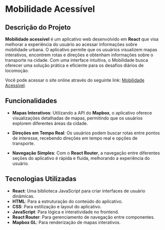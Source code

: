 # Mobilidade Acessível

## Descrição do Projeto

**Mobilidade acessível** é um aplicativo web desenvolvido em **React** que visa melhorar a experiência do usuário ao acessar informações sobre mobilidade urbana. O aplicativo permite que os usuários visualizem mapas interativos, encontrem rotas e direções e obtenham informações sobre o transporte na cidade. Com uma interface intuitiva, o Mobilidade busca oferecer uma solução prática e eficiente para os desafios diários de locomoção.

Você pode acessar o site online através do seguinte link: [Mobilidade Acessível](https://6701bbe8aa1f288ab766a17f--mobilidadeacessivel.netlify.app/home). 

## Funcionalidades

- **Mapas Interativos**: Utilizando a API do **Mapbox**, o aplicativo oferece visualizações detalhadas de mapas, permitindo que os usuários explorem diferentes áreas da cidade.
  
- **Direções em Tempo Real**: Os usuários podem buscar rotas entre pontos de interesse, recebendo direções em tempo real e opções de transporte.
  
- **Navegação Simples**: Com o **React Router**, a navegação entre diferentes seções do aplicativo é rápida e fluida, melhorando a experiência do usuário.
  

## Tecnologias Utilizadas

- **React**: Uma biblioteca JavaScript para criar interfaces de usuário dinâmicas.
- **HTML**: Para a estruturação do conteúdo do aplicativo.
- **CSS**: Para estilização e layout do aplicativo.
- **JavaScript**: Para lógica e interatividade no frontend.
- **React Router**: Para gerenciamento de navegação entre componentes.
- **Mapbox GL**: Para renderização de mapas interativos.
